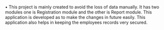 •	This project is mainly created to avoid the loss of data manually. It has two modules one is Registration module and the other is Report module. This application is developed as to make the changes in future easily. This application also helps in keeping the employees records very secured.
